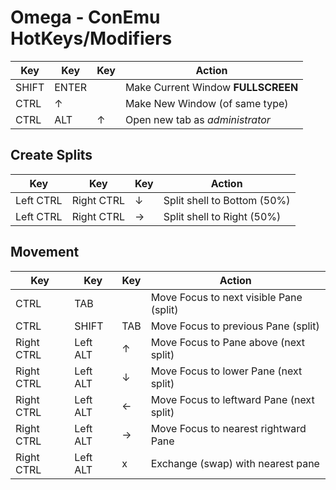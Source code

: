 
# Omega - ConEmu HotKeys/Modifiers

| Key        | Key        | Key | Action                                   |
| ---------- | ---------- | --- | ---------------------------------------- |
| SHIFT      | ENTER      |     | Make Current Window **FULLSCREEN**       |
| CTRL       | ↑          |     | Make New Window (of same type)           |
| CTRL       | ALT        | ↑   | Open new tab as _administrator_          |


## Create Splits

| Key        | Key        | Key | Action                                   |
| ---------- | ---------- | --- | ---------------------------------------- |
| Left CTRL  | Right CTRL | ↓   | Split shell to Bottom (50%)              |
| Left CTRL  | Right CTRL | →   | Split shell to Right (50%)               |


## Movement

| Key        | Key        | Key | Action                                   |
| ---------- | ---------- | --- | ---------------------------------------- |
| CTRL       | TAB        |     | Move Focus to next visible Pane (split)  |
| CTRL       | SHIFT      | TAB | Move Focus to previous Pane (split)      |
| Right CTRL | Left ALT   | ↑   | Move Focus to Pane above (next split)    |
| Right CTRL | Left ALT   | ↓   | Move Focus to lower Pane (next split)    |
| Right CTRL | Left ALT   | ←   | Move Focus to leftward Pane (next split) |
| Right CTRL | Left ALT   | →   | Move Focus to nearest rightward Pane     |
| Right CTRL | Left ALT   | x   | Exchange (swap) with nearest pane        |



